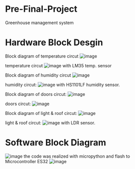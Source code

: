 # Pre-Final-Project
Greenhouse management system

# Hardware Block Desgin 
Block diagram of temperature circut
![image](https://user-images.githubusercontent.com/73634261/175269862-90b475a6-8e24-46fb-9d90-c7ade49ac903.png)

temperature circut
![image](https://user-images.githubusercontent.com/73634261/175270492-c22f5cea-cabf-4b46-bead-4fdc63b45310.png)
with LM35 temp. sensor

Block diagram of humidity circut
![image](https://user-images.githubusercontent.com/73634261/175270671-2b36b66a-a763-4554-946d-c03628ac59ca.png)

humidity circut:
![image](https://user-images.githubusercontent.com/73634261/175270750-979a1c87-4378-41a9-8a59-505cc7fd42f4.png)
with HS1101LF humidity sensor.

Block diagram of doors circut:
![image](https://user-images.githubusercontent.com/73634261/175271042-d2ff75fb-395a-4665-a565-4422aa0eae7f.png)

doors circut:
![image](https://user-images.githubusercontent.com/73634261/175271200-f0d69acb-65db-4cf7-b88d-28ced97384f5.png)

Block diagram of light & roof circut:
![image](https://user-images.githubusercontent.com/73634261/175271367-d014df2a-e53a-4dd5-9ecc-ce4c9ce405fc.png)

light & roof circut:
![image](https://user-images.githubusercontent.com/73634261/175271440-70fff0d8-0145-478b-80d2-fd143deac42a.png)
with LDR sensor.

# Software Block Diagram
![image](https://user-images.githubusercontent.com/73634261/175271622-9b3214ca-0b53-42d0-92ab-5e80e0fe2d9f.png)
the code was realized with micropython and flash to Microcontroller ES32
![image](https://user-images.githubusercontent.com/73634261/175271985-9cb8c438-19bd-4066-acd3-5ada45544954.png)


